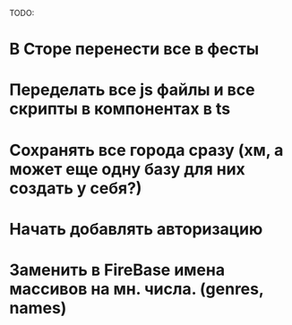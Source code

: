 TODO:

# В Сторе перенести все в фесты
# Переделать все js файлы и все скрипты в компонентах в ts
# Сохранять все города сразу (хм, а может еще одну базу для них создать у себя?)
# Начать добавлять авторизацию

# Заменить в FireBase имена массивов на мн. числа. (genres, names)
